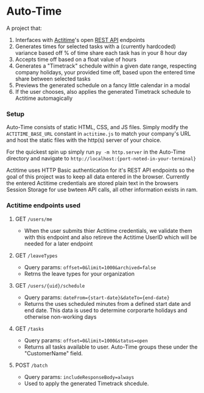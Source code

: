 # Auto-Time

A project that:
1. Interfaces with [Actitime](https://www.actitime.com/)'s open [REST API](https://online.actitime.com/your-company-here/api/v1/swagger) endpoints
1. Generates times for selected tasks with a (currently hardcoded) variance based off % of time share each task has in your 8 hour day
1. Accepts time off based on a float value of hours
1. Generates a "Timetrack" schedule within a given date range, respecting company holidays, your provided time off, based upon the entered time share between selected tasks
1. Previews the generated schedule on a fancy little calendar in a modal
1. If the user chooses, also applies the generated Timetrack schedule to Actitime automagically

### Setup

Auto-Time consists of static HTML, CSS, and JS files. Simply modify the `ACTITIME_BASE_URL` constant in `actitime.js` to match your company's URL and host the static files with the http(s) server of your choice.  

For the quickest spin up simply run `py -m http.server` in the Auto-Time directory and navigate to `http://localhost:{port-noted-in-your-terminal}`  

Actitime uses HTTP Basic authentication for it's REST API endpoints so the goal of this project was to keep all data entered in the browser.
Currently the entered Actitime credentials are stored plain text in the browsers Session Storage for use bwteen API calls, all other information exists in ram.

### Actitime endpoints used

1. GET `/users/me`
    * When the user submits thier Actitime credentials, we validate them with this endpoint and also retireve the Actitime UserID which will be needed for a later endpoint

1. GET `/leaveTypes`
    * Query params: `offset=0&limit=1000&archived=false`
    * Retrns the leave types for your organization

1. GET `/users/{uid}/schedule`
    * Query params: `dateFrom={start-date}&dateTo={end-date}`
    * Returns the uses scheduled minutes from a defined start date and end date. This data is used to determine corporarte holidays and otherwise non-working days

1. GET `/tasks`
    * Query params: `offset=0&limit=1000&status=open`
    * Returns all tasks available to user. Auto-Time groups these under the "CustomerName" field.

1. POST `/batch`
    * Query params: `includeResponseBody=always`
    * Used to apply the generated Timetrack shcedule.
